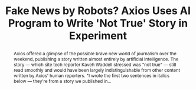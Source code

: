 ---
category: news
title: Fake News by Robots? Axios Uses AI Program to Write 'Not True' Story in Experiment
abstract: Axios offered a glimpse of the possible brave new world of journalism over the weekend, publishing a story written almost entirely by artificial intelligence. The story — which site tech reporter Kaveh Waddell stressed was "not true" — still read smoothly and would have been largely indistinguishable from other content written by Axios' human reporters. "I wrote the first two sentences in italics below — they're from a story we published in...
publishedDateTime: 2019-02-18T14:39:14Z
sourceUrl: https://www.msn.com/en-us/entertainment/news/fake-news-by-robots-axios-uses-ai-program-to-write-not-true-story-in-experiment/ar-BBTL5rl?
type: article

provider:
  name: TheWrap
  id: V_AA5Hac5_global
tags:
  - AI

images: 
  - url: https://img-s-msn-com.akamaized.net/tenant/amp/entityid/BBTKMOJ.img
    width: 618
    height: 412
    quality: 100
    title: Robot
    attribution: 
    focalRegion:
      x1: 204
      x2: 407
      y1: 119
      y2: 322

---